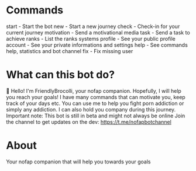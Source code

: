 # Commands
start - Start the bot
new - Start a new journey
check - Check-in for your current journey
motivation - Send a motivational media
task - Send a task to achieve
ranks - List the ranks systems
profile - See your public profile
account - See your private informations and settings
help - See commands help, statistics and bot channel
fix - Fix missing user

# What can this bot do?
🔞 Hello! I'm FriendlyBrocolli, your nofap companion.
Hopefully, I will help you reach your goals!
I have many commands that can motivate you, keep track of your days etc.
You can use me to help you fight porn addiction or simply any addiction.
I can also hold you company during this journey.
Important note: This bot is still in beta and might not always be online
Join the channel to get updates on the dev: https://t.me/nofapbotchannel

# About
Your nofap companion that will help you towards your goals